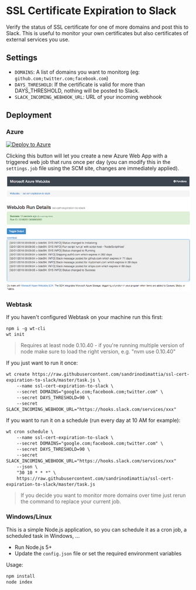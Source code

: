 # SSL Certificate Expiration to Slack

Verify the status of SSL certificate for one of more domains and post this to Slack. This is useful to monitor your own certificates but also certificates of external services you use.

## Settings

 - `DOMAINS`: A list of domains you want to monitorg (eg: `github.com;twitter.com;facebook.com`)
 - `DAYS_THRESHOLD`: If the certificate is valid for more than DAYS_THRESHOLD, nothing will be posted to Slack.
 - `SLACK_INCOMING_WEBHOOK_URL`: URL of your incoming webhook

## Deployment

### Azure

[![Deploy to Azure](http://azuredeploy.net/deploybutton.png)](https://azuredeploy.net/)

Clicking this button will let you create a new Azure Web App with a triggered web job that runs once per day (you can modify this in the `settings.job` file using the SCM site, changes are immediately applied).

![Web Job](media/webjob.png)

### Webtask

If you haven't configured Webtask on your machine run this first:

```
npm i -g wt-cli
wt init
```

> Requires at least node 0.10.40 - if you're running multiple version of node make sure to load the right version, e.g. "nvm use 0.10.40"

If you just want to run it once:

```
wt create https://raw.githubusercontent.com/sandrinodimattia/ssl-cert-expiration-to-slack/master/task.js \
    --name ssl-cert-expiration-to-slack \
    --secret DOMAINS="google.com;facebook.com;twitter.com" \
    --secret DAYS_THRESHOLD=90 \
    --secret SLACK_INCOMING_WEBHOOK_URL="https://hooks.slack.com/services/xxx"
```

If you want to run it on a schedule (run every day at 10 AM for example):

```
wt cron schedule \
    --name ssl-cert-expiration-to-slack \
    --secret DOMAINS="google.com;facebook.com;twitter.com" \
    --secret DAYS_THRESHOLD=90 \
    --secret SLACK_INCOMING_WEBHOOK_URL="https://hooks.slack.com/services/xxx"
    --json \
    "30 10 * * *" \
    https://raw.githubusercontent.com/sandrinodimattia/ssl-cert-expiration-to-slack/master/task.js
```

> If you decide you want to monitor more domains over time just rerun the command to replace your current job.

### Windows/Linux

This is a simple Node.js application, so you can schedule it as a cron job, a scheduled task in Windows, ...

 - Run Node.js 5+
 - Update the `config.json` file or set the required environment variables

Usage:

```
npm install
node index
```
